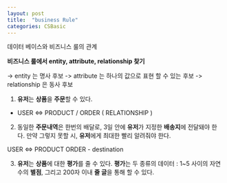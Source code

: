 ```yaml
---
layout: post
title:  "business Rule"
categories: CSBasic
---
```

데이터 베이스와 비즈니스 룰의 관계

**비즈니스 룰에서 entity, attribute, relationship 찾기**

-> entity 는 명사 후보
-> attribute 는 하나의 값으로 표현 할 수 있는 후보
-> relationship 은 동사 후보

1. **유저**는 **상품**을 **주문**할 수 있다.
- USER <=> PRODUCT / ORDER ( RELATIONSHIP )
2. 동일한 **주문내역**은 한번의 배달로, 3일 안에 **유저**가 지정한 **배송지**에 전달돼야 한다. 만약 그렇지 못할 시, **유저**에게 최대한 빨리 알려줘야 한다.

USER <=> PRODUCT
    ORDER
    - destination

3. **유저**는 **상품**에 대한 **평가**를 줄 수 있다. **평가**는 두 종류의 데이터 : 1~5 사이의 자연수의 **별점**, 그리고 200자 이내 **줄 글**을 통해 할 수 있다.